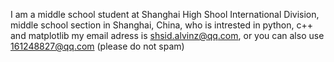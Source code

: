 I am a middle school student at Shanghai High Shool International Division, middle school section in Shanghai, China, who is intrested in python, c++ and matplotlib
my email adress is shsid.alvinz@qq.com, or you can also use 161248827@qq.com (please do not spam)
